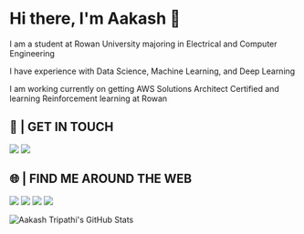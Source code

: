# Hi there, I'm Aakash 👋

I am a student at Rowan University majoring in Electrical and Computer Engineering

I have experience with Data Science, Machine Learning, and Deep Learning

I am working currently on getting AWS Solutions Architect Certified and learning Reinforcement learning at Rowan

## 📲 | GET IN TOUCH

[<img src="https://img.shields.io/badge/Gmail-D14836?style=for-the-badge&logo=gmail&logoColor=white">](mailto:aakash.tripathi0304@gmail.com)
[<img src="https://img.shields.io/badge/LinkedIn-0077B5?style=for-the-badge&logo=linkedin&logoColor=white">](https://www.linkedin.com/in/aakash-tripathi/)




## 🌐 | FIND ME AROUND THE WEB

[<img src="https://img.shields.io/badge/-Hackerrank-2EC866?style=for-the-badge&logo=HackerRank&logoColor=white">](https://www.hackerrank.com/aakash_tripathi1)
[<img src="https://img.shields.io/badge/Kaggle-20BEFF?style=for-the-badge&logo=Kaggle&logoColor=white">](https://www.kaggle.com/aakashtri)
[<img src="https://img.shields.io/badge/-LeetCode-FFA116?style=for-the-badge&logo=LeetCode&logoColor=black">](https://leetcode.com/aakashtripathi/)
[<img src="https://img.shields.io/badge/Website-100000?style=for-the-badge&logo=github&logoColor=white">](https://aakash-tripathi.github.io/)


![Aakash Tripathi's GitHub Stats](https://github-readme-stats.vercel.app/api?username=aakash-tripathi&show_icons=true&theme=highcontrast&count_private=true&hide=stars,issues&include_all_commits=1)
